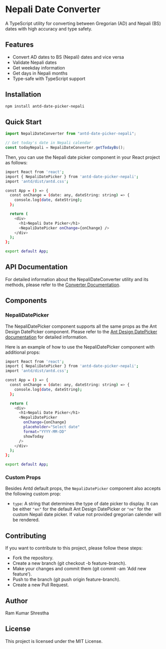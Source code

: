 # Nepali Date Converter

A TypeScript utility for converting between Gregorian (AD) and Nepali (BS) dates with high accuracy and type safety.

## Features

- Convert AD dates to BS (Nepali) dates and vice versa
- Validate Nepali dates
- Get weekday information
- Get days in Nepali months
- Type-safe with TypeScript support

## Installation

```bash
npm install antd-date-picker-nepali
```

## Quick Start

```typescript
import NepaliDateConverter from "antd-date-picker-nepali";

// Get today's date in Nepali calendar
const todayNepali = NepaliDateConverter.getTodayBs();
```

Then, you can use the Nepali date picker component in your React project as follows:

```bash
import React from 'react';
import { NepaliDatePicker } from 'antd-date-picker-nepali';
import 'antd/dist/antd.css';

const App = () => {
  const onChange = (date: any, dateString: string) => {
    console.log(date, dateString);
  };

  return (
    <div>
      <h1>Nepali Date Picker</h1>
      <NepaliDatePicker onChange={onChange} />
    </div>
  );
};

export default App;

```

## API Documentation

For detailed information about the NepaliDateConverter utility and its methods, please refer to the [Converter Documentation](./CONVERTER.md).

## Components

### NepaliDatePicker

The NepaliDatePicker component supports all the same props as the Ant Design DatePicker component. Please refer to the [Ant Design DatePicker documentation](https://ant.design/components/date-picker/) for detailed information.

Here is an example of how to use the NepaliDatePicker component with additional props:

```bash
import React from 'react';
import { NepaliDatePicker } from 'antd-date-picker-nepali';
import 'antd/dist/antd.css';

const App = () => {
  const onChange = (date: any, dateString: string) => {
    console.log(date, dateString);
  };

  return (
    <div>
      <h1>Nepali Date Picker</h1>
      <NepaliDatePicker
        onChange={onChange}
        placeholder="Select date"
        format="YYYY-MM-DD"
        showToday
      />
    </div>
  );
};

export default App;

```

### Custom Props

Besides Antd default props, the `NepaliDatePicker` component also accepts the following custom prop:

- `type`: A string that determines the type of date picker to display. It can be either `"en"` for the default Ant Design DatePicker or `"ne"` for the custom Nepali date picker. If value not provided gregorian calender will be rendered.

## Contributing

If you want to contribute to this project, please follow these steps:

- Fork the repository.
- Create a new branch (git checkout -b feature-branch).
- Make your changes and commit them (git commit -am 'Add new feature').
- Push to the branch (git push origin feature-branch).
- Create a new Pull Request.

## Author

Ram Kumar Shrestha

## License

This project is licensed under the MIT License.

